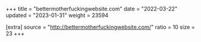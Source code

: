 +++
title = "bettermotherfuckingwebsite.com"
date = "2022-03-22"
updated = "2023-01-31"
weight = 23594

[extra]
source = "http://bettermotherfuckingwebsite.com/"
ratio = 10
size = 23
+++
